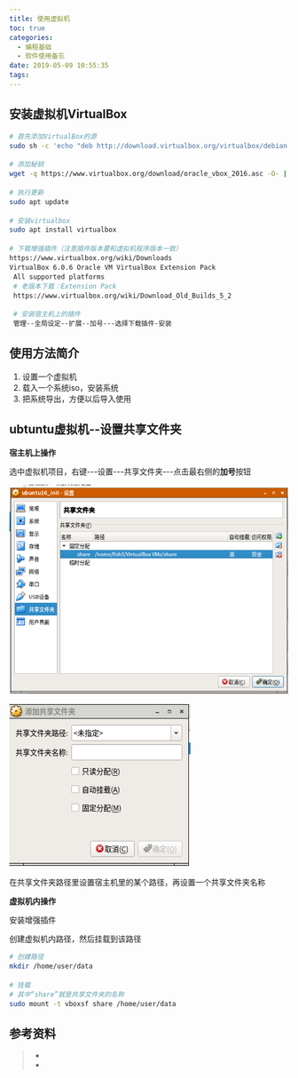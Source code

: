 ```yaml
---
title: 使用虚拟机
toc: true
categories:
  - 编程基础
  - 软件使用备忘
date: 2019-05-09 10:55:35
tags:
---
```




## 安装虚拟机VirtualBox

```bash
# 首先添加VirtualBox的源
sudo sh -c 'echo "deb http://download.virtualbox.org/virtualbox/debian xenial contrib" >> /etc/apt/sources.list.d/virtualbox.list'

# 添加秘钥
wget -q https://www.virtualbox.org/download/oracle_vbox_2016.asc -O- | sudo apt-key add -

# 执行更新
sudo apt update

# 安装virtualbox
sudo apt install virtualbox

# 下载增强插件（注意插件版本要和虚拟机程序版本一致）
https://www.virtualbox.org/wiki/Downloads
VirtualBox 6.0.6 Oracle VM VirtualBox Extension Pack
 All supported platforms
 # 老版本下载：Extension Pack
 https://www.virtualbox.org/wiki/Download_Old_Builds_5_2
 
 # 安装宿主机上的插件
 管理--全局设定--扩展--加号---选择下载插件-安装
```

## 使用方法简介

1. 设置一个虚拟机
2. 载入一个系统iso，安装系统
3. 把系统导出，方便以后导入使用



## ubtuntu虚拟机--设置共享文件夹

**宿主机上操作**

选中虚拟机项目，右键---设置---共享文件夹---点击最右侧的**加号**按钮

![1557738182588](使用虚拟机/1557738182588.png)

![1557738256621](使用虚拟机/1557738256621.png)

在共享文件夹路径里设置宿主机里的某个路径，再设置一个共享文件夹名称

**虚拟机内操作**

安装增强插件

创建虚拟机内路径，然后挂载到该路径

```bash
# 创建路径
mkdir /home/user/data

# 挂载
# 其中“share”就是共享文件夹的名称
sudo mount -t vboxsf share /home/user/data
```









## 参考资料

> - []()
> - []()
